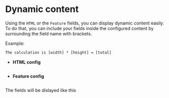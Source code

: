 # Dynamic content

Using the `HTML` or the `Feature` fields, you can display dynamic content easily.  
To do that, you can include your fields inside the configured content by surrounding the field name with brackets.  

Example:

````html
The calculation is [width] * [height] = [total]
````

- **HTML config**

<img srcset="./images/html-config.jpg 2x" class="border">

- **Feature config**

<img srcset="./images/feature-config.jpg 2x" class="border">

The fields will be dislayed like this

<img srcset="./images/dynamic-content.jpg 2x" class="padding border">
